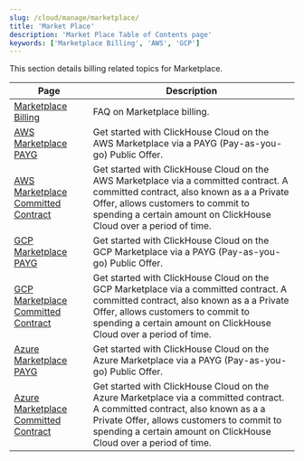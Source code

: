 ```yaml
---
slug: /cloud/manage/marketplace/
title: 'Market Place'
description: 'Market Place Table of Contents page'
keywords: ['Marketplace Billing', 'AWS', 'GCP']
---
```


This section details billing related topics for Marketplace.

| Page                                                                                                                | Description                                                                                                                                                                                                                                    |
|---------------------------------------------------------------------------------------------------------------------|------------------------------------------------------------------------------------------------------------------------------------------------------------------------------------------------------------------------------------------------|
| [Marketplace Billing](/cloud/marketplace/marketplace-billing)                                               | FAQ on Marketplace billing.                                                                                                                                                                                                                    |
| [AWS Marketplace PAYG](/cloud/billing/marketplace/aws-marketplace-payg)                                     | Get started with ClickHouse Cloud on the AWS Marketplace via a PAYG (Pay-as-you-go) Public Offer.                                                                                                                                              |
| [AWS Marketplace Committed Contract](/cloud/billing/marketplace/aws-marketplace-committed-contract)         | Get started with ClickHouse Cloud on the AWS Marketplace via a committed contract. A committed contract, also known as a a Private Offer, allows customers to commit to spending a certain amount on ClickHouse Cloud over a period of time.   |
| [GCP Marketplace PAYG](/cloud/billing/marketplace/gcp-marketplace-payg)                                     | Get started with ClickHouse Cloud on the GCP Marketplace via a PAYG (Pay-as-you-go) Public Offer.                                                                                                                                              |
| [GCP Marketplace Committed Contract](/cloud/billing/marketplace/gcp-marketplace-committed-contract)         | Get started with ClickHouse Cloud on the GCP Marketplace via a committed contract. A committed contract, also known as a a Private Offer, allows customers to commit to spending a certain amount on ClickHouse Cloud over a period of time.   |
| [Azure Marketplace PAYG](/cloud/billing/marketplace/azure-marketplace-payg)                                 | Get started with ClickHouse Cloud on the Azure Marketplace via a PAYG (Pay-as-you-go) Public Offer.                                                                                                                                            |
| [Azure Marketplace Committed Contract](/cloud/billing/marketplace/azure-marketplace-committed-contract)     | Get started with ClickHouse Cloud on the Azure Marketplace via a committed contract. A committed contract, also known as a a Private Offer, allows customers to commit to spending a certain amount on ClickHouse Cloud over a period of time. |